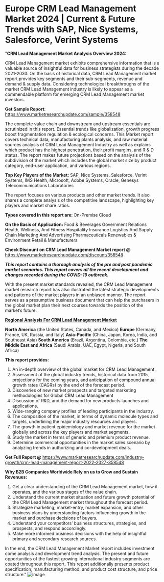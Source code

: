 # Europe CRM Lead Management Market 2024 | Current & Future Trends with SAP, Nice Systems, Salesforce, Verint Systems
"<strong>CRM Lead Management Market Analysis Overview 2024:</strong>

CRM Lead Management market exhibits comprehensive information that is a valuable source of insightful data for business strategists during the decade 2021-2030. On the basis of historical data, CRM Lead Management market report provides key segments and their sub-segments, revenue and demand &amp; supply data. Considering technological breakthroughs of the market CRM Lead Management industry is likely to appear as a commendable platform for emerging CRM Lead Management market investors.

<strong>Get Sample Report:</strong> <a href=https://www.marketresearchupdate.com/sample/358548>https://www.marketresearchupdate.com/sample/358548</a>

The complete value chain and downstream and upstream essentials are scrutinized in this report. Essential trends like globalization, growth progress boost fragmentation regulation &amp; ecological concerns. This Market report covers technical data, manufacturing plants analysis, and raw material sources analysis of CRM Lead Management Industry as well as explains which product has the highest penetration, their profit margins, and R &amp; D status. The report makes future projections based on the analysis of the subdivision of the market which includes the global market size by product category, end-user application, and various regions.

<strong>Top Key Players of the Market:</strong>
SAP, Nice Systems, Salesforce, Verint Systems, IMS Health, Microsoft, Adobe Systems, Oracle, Genesys Telecommunications Laboratories

The report focuses on various products and other market trends. It also shares a complete analysis of the competitive landscape, highlighting key players and market share ratios.

<strong>Types covered in this report are: </strong>
On-Premise
Cloud

<strong>On the Basis of Application:</strong>
Food & Beverages
Government Relations
Health, Wellness, And Fitness
Hospitality
Insurance
Logistics And Supply Chain
Marketing And Advertising
Pharmaceuticals
Renewables & Environment
Retail & Manufacturers

<strong>Check Discount on CRM Lead Management Market report @</strong> <a href=https://www.marketresearchupdate.com/discount/358548>https://www.marketresearchupdate.com/discount/358548</a>

<em><strong>This report contains a thorough analysis of the pre and post pandemic market scenarios. This report covers all the recent development and changes recorded during the COVID-19 outbreak.</strong></em>

With the present market standards revealed, the CRM Lead Management market research report has also illustrated the latest strategic developments and patterns of the market players in an unbiased manner. The report serves as a presumptive business document that can help the purchasers in the global market plan their next courses towards the position of the market’s future.

<strong><u><b>Regional Analysis For CRM Lead Management Market</b></u></strong>

<strong><b>North America</b></strong> (the United States, Canada, and Mexico)
<strong><b>Europe </b></strong>(Germany, France, UK, Russia, and Italy)
<strong><b>Asia-Pacific</b></strong> (China, Japan, Korea, India, and Southeast Asia)
<strong><b>South America</b></strong> (Brazil, Argentina, Colombia, etc.)
<strong><b>The Middle East and Africa</b></strong> (Saudi Arabia, UAE, Egypt, Nigeria, and South Africa)

<strong>This report provides:</strong>

1) An in-depth overview of the global market for CRM Lead Management.
2) Assessment of the global industry trends, historical data from 2015, projections for the coming years, and anticipation of compound annual growth rates (CAGRs) by the end of the forecast period.
3) Discoveries of new market prospects and targeted marketing methodologies for Global CRM Lead Management
4) Discussion of R&amp;D, and the demand for new products launches and applications.
5) Wide-ranging company profiles of leading participants in the industry.
6) The composition of the market, in terms of dynamic molecule types and targets, underlining the major industry resources and players.
7) The growth in patient epidemiology and market revenue for the market globally and across the key players and market segments.
8) Study the market in terms of generic and premium product revenue.
9) Determine commercial opportunities in the market sales scenario by analyzing trends in authorizing and co-development deals.

<strong>Get Full Report @</strong> <a href=https://www.marketresearchupdate.com/industry-growth/crm-lead-management-report-2022-2027-358548>https://www.marketresearchupdate.com/industry-growth/crm-lead-management-report-2022-2027-358548</a>

<strong>Why B2B Companies Worldwide Rely on us to Grow and Sustain Revenues:</strong>

1) Get a clear understanding of the CRM Lead Management market, how it operates, and the various stages of the value chain.
2) Understand the current market situation and future growth potential of the CRM Lead Management market throughout the forecast period.
3) Strategize marketing, market-entry, market expansion, and other business plans by understanding factors influencing growth in the market and purchase decisions of buyers.
4) Understand your competitors’ business structures, strategies, and prospects, and respond accordingly.
5) Make more informed business decisions with the help of insightful primary and secondary research sources.

In the end, the CRM Lead Management Market report includes investment come analysis and development trend analysis. The present and future opportunities of the fastest growing international industry segments are coated throughout this report. This report additionally presents product specification, manufacturing method, and product cost structure, and price structure."
![image](https://github.com/johnrobertjr/Market-Research-Update/assets/154120476/149fe1b3-8542-441f-aa32-5892ac5c657a)
